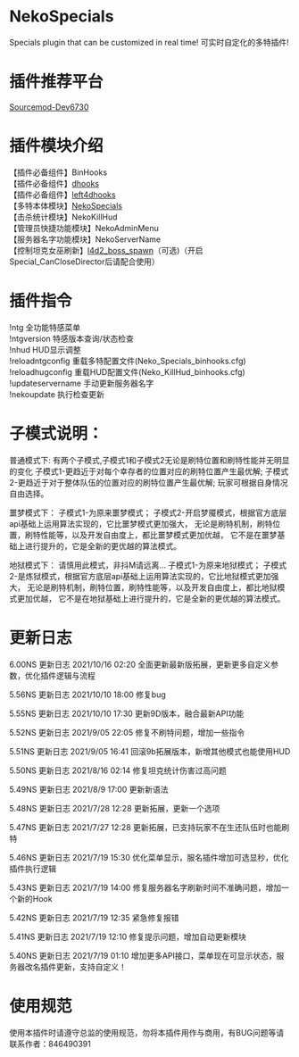 # NekoSpecials
Specials plugin that can be customized in real time!
可实时自定化的多特插件!

# 插件推荐平台
[Sourcemod-Dev6730](https://www.sourcemod.net/downloads.php?branch=dev)

# 插件模块介绍
【插件必备组件】BinHooks<br>
【插件必备组件】[dhooks](https://forums.alliedmods.net/showthread.php?p=2588686#post2588686)<br>
【插件必备组件】[left4dhooks](https://forums.alliedmods.net/showthread.php?p=2684862)<br>
【多特本体模块】[NekoSpecials](https://himeneko.cn/nekospecials)<br>
【击杀统计模块】NekoKillHud<br>
【管理员快捷功能模块】NekoAdminMenu<br>
【服务器名字功能模块】NekoServerName<br>
【控制坦克女巫刷新】[l4d2_boss_spawn](https://forums.alliedmods.net/showthread.php?p=2694435)（可选)（开启Special_CanCloseDirector后请配合使用）<br>

# 插件指令
!ntg					    全功能特感菜单<br>
!ntgversion				特感版本查询/状态检查<br>
!nhud					    HUD显示调整<br>
!reloadntgconfig	重载多特配置文件(Neko_Specials_binhooks.cfg)<br>
!reloadhugconfig	重载HUD配置文件(Neko_KillHud_binhooks.cfg)<br>
!updateservername	手动更新服务器名字<br>
!nekoupdate				执行检查更新<br>

# 子模式说明：
普通模式下:
有两个子模式,子模式1和子模式2无论是刷特位置和刷特性能并无明显的变化
子模式1-更趋近于对每个幸存者的位置对应的刷特位置产生最优解;
子模式2-更趋近于对于整体队伍的位置对应的刷特位置产生最优解;
玩家可根据自身情况自由选择。

噩梦模式下：
子模式1-为原来噩梦模式；
子模式2-开启梦魇模式，根据官方底层api基础上运用算法实现的，它比噩梦模式更加强大，
无论是刷特机制，刷特位置，刷特性能等，以及开发自由度上，都比噩梦模式更加优越，
它不是在噩梦基础上进行提升的，它是全新的更优越的算法模式。

地狱模式下：
请慎用此模式，非抖M请远离...
子模式1-为原来地狱模式；
子模式2-是炼狱模式，根据官方底层api基础上运用算法实现的，它比地狱模式更加强大，
无论是刷特机制，刷特位置，刷特性能等，以及开发自由度上，都比地狱模式更加优越，
它不是在地狱基础上进行提升的，它是全新的更优越的算法模式。

# 更新日志
6.00NS 更新日志 2021/10/16 02:20
全面更新最新版拓展，更新更多自定义参数，优化插件逻辑与流程

5.56NS 更新日志 2021/10/10 18:00
修复bug

5.55NS 更新日志 2021/10/10 17:30
更新9D版本，融合最新API功能

5.52NS 更新日志 2021/9/05 22:05
修复不刷特问题，增加一些指令

5.51NS 更新日志 2021/9/05 16:41
回滚9b拓展版本，新增其他模式也能使用HUD

5.50NS 更新日志 2021/8/16 02:14
修复坦克统计伤害过高问题

5.49NS 更新日志 2021/8/9 17:00
更新新语法

5.48NS 更新日志 2021/7/28 12:28
更新拓展，更新一个选项

5.47NS 更新日志 2021/7/27 12:28
更新拓展，已支持玩家不在生还队伍时也能刷特

5.46NS 更新日志 2021/7/19 15:30
优化菜单显示，服名插件增加可选显秒，优化插件执行逻辑

5.43NS 更新日志 2021/7/19 14:00
修复服务器名字刷新时间不准确问题，增加一个新的Hook

5.42NS 更新日志 2021/7/19 12:35
紧急修复报错

5.41NS 更新日志 2021/7/19 12:10
修复提示问题，增加自动更新模块

5.40NS 更新日志 2021/7/19 01:10
增加更多API接口，菜单现在可显示状态，服务器改名插件更新，支持自定义！

# 使用规范
使用本插件时请遵守总监的使用规范，勿将本插件用作与商用，有BUG问题等请联系作者：846490391
